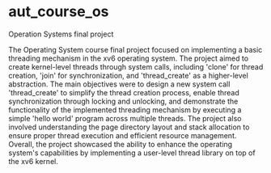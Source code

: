# aut_course_os

Operation Systems final project

The Operating System course final project focused on implementing a basic threading mechanism in the xv6 operating system. The project aimed to create kernel-level threads through system calls, including 'clone' for thread creation, 'join' for synchronization, and 'thread_create' as a higher-level abstraction. The main objectives were to design a new system call 'thread_create' to simplify the thread creation process, enable thread synchronization through locking and unlocking, and demonstrate the functionality of the implemented threading mechanism by executing a simple 'hello world' program across multiple threads. The project also involved understanding the page directory layout and stack allocation to ensure proper thread execution and efficient resource management. Overall, the project showcased the ability to enhance the operating system's capabilities by implementing a user-level thread library on top of the xv6 kernel.
